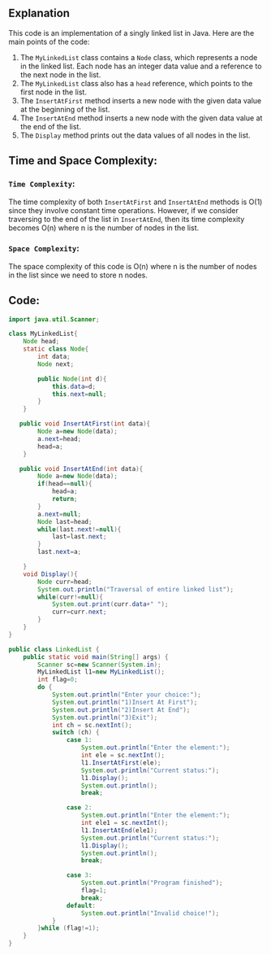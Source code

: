 ## Explanation
This code is an implementation of a singly linked list in Java. Here are the main points of the code:
1. The `MyLinkedList` class contains a `Node` class, which represents a node in the linked list. Each node has an integer data value and a reference to the next node in the list.
2. The `MyLinkedList` class also has a `head` reference, which points to the first node in the list.
3. The `InsertAtFirst` method inserts a new node with the given data value at the beginning of the list.
4. The `InsertAtEnd` method inserts a new node with the given data value at the end of the list.
5. The `Display` method prints out the data values of all nodes in the list.

## Time and Space Complexity:
### `Time Complexity`:
The time complexity of both `InsertAtFirst` and `InsertAtEnd` methods is O(1) since they involve constant time operations. However, if we consider traversing to the end of the list in `InsertAtEnd`, then its time complexity becomes O(n) where n is the number of nodes in the list.

### `Space Complexity`:
The space complexity of this code is O(n) where n is the number of nodes in the list since we need to store n nodes.

## Code:
```java
import java.util.Scanner;

class MyLinkedList{
    Node head;
    static class Node{
        int data;
        Node next;

        public Node(int d){
            this.data=d;
            this.next=null;
        }
    }

   public void InsertAtFirst(int data){
        Node a=new Node(data);
        a.next=head;
        head=a;
    }

   public void InsertAtEnd(int data){
        Node a=new Node(data);
        if(head==null){
            head=a;
            return;
        }
        a.next=null;
        Node last=head;
        while(last.next!=null){
            last=last.next;
        }
        last.next=a;

    }
    void Display(){
        Node curr=head;
        System.out.println("Traversal of entire linked list");
        while(curr!=null){
            System.out.print(curr.data+" ");
            curr=curr.next;
        }
    }
}

public class LinkedList {
    public static void main(String[] args) {
        Scanner sc=new Scanner(System.in);
        MyLinkedList l1=new MyLinkedList();
        int flag=0;
        do {
            System.out.println("Enter your choice:");
            System.out.println("1)Insert At First");
            System.out.println("2)Insert At End");
            System.out.println("3)Exit");
            int ch = sc.nextInt();
            switch (ch) {
                case 1:
                    System.out.println("Enter the element:");
                    int ele = sc.nextInt();
                    l1.InsertAtFirst(ele);
                    System.out.println("Current status:");
                    l1.Display();
                    System.out.println();
                    break;

                case 2:
                    System.out.println("Enter the element:");
                    int ele1 = sc.nextInt();
                    l1.InsertAtEnd(ele1);
                    System.out.println("Current status:");
                    l1.Display();
                    System.out.println();
                    break;

                case 3:
                    System.out.println("Program finished");
                    flag=1;
                    break;
                default:
                    System.out.println("Invalid choice!");
            }
        }while (flag!=1);
    }
}
```
